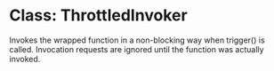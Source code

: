 # Class: ThrottledInvoker

Invokes the wrapped function in a non-blocking way when trigger() is called.
Invocation requests are ignored until the function was actually invoked.
